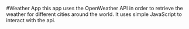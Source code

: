 #Weather App
this app uses the OpenWeather API in order to retrieve the weather for different cities around the world. It uses simple JavaScript to interact with the api.



